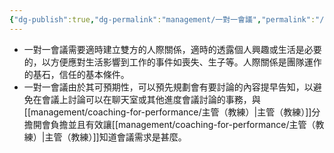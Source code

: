 ```yaml
---
{"dg-publish":true,"dg-permalink":"management/一對一會議","permalink":"/management/一對一會議/"}
---
```


- 一對一會議需要適時建立雙方的人際關係，適時的透露個人興趣或生活是必要的，以方便應對生活影響到工作的事件如喪失、生子等。人際關係是團隊運作的基石，信任的基本條件。
- 一對一會議由於其可預期性，可以預先規劃會有要討論的內容提早告知，以避免在會議上討論可以在聊天室或其他進度會議討論的事務，與[[management/coaching-for-performance/主管（教練）\|主管（教練）]]分擔開會負擔並且有效讓[[management/coaching-for-performance/主管（教練）\|主管（教練）]]知道會議需求是甚麼。